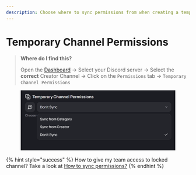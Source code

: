 ```yaml
---
description: Choose where to sync permissions from when creating a temporary channel.
---
```


# Temporary Channel Permissions

> **Where do I find this?**
>
> Open the [Dashboard](https://tempvoice.xyz/dashboard) -> Select your Discord server -> Select the **correct** Creator Channel -> Click on the `Permissions` tab -> `Temporary Channel Permissions`

<figure><img src="../../.gitbook/assets/image (64).png" alt=""><figcaption></figcaption></figure>

{% hint style="success" %}
How to give my team access to locked channel? Take a look at [How to sync permissions?](../../faq/sync-permissions/)
{% endhint %}
